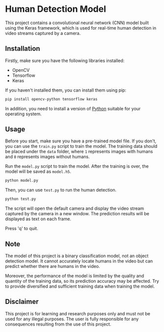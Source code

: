 # Human Detection Model

This project contains a convolutional neural network (CNN) model built using the Keras framework, which is used for real-time human detection in video streams captured by a camera.

## Installation

Firstly, make sure you have the following libraries installed:

- OpenCV
- Tensorflow
- Keras

If you haven't installed them, you can install them using pip:

```bash
pip install opencv-python tensorflow keras
```

In addition, you need to install a version of [Python](https://www.python.org/) suitable for your operating system.

## Usage

Before you start, make sure you have a pre-trained model file. If you don't, you can use the `train.py` script to train the model. The training data should be placed under the `data` folder, where `1` represents images with humans and `0` represents images without humans.

Run the `model.py` script to train the model. After the training is over, the model will be saved as `model.h5`.

```bash
python model.py
```

Then, you can use `test.py` to run the human detection.

```bash
python test.py
```

The script will open the default camera and display the video stream captured by the camera in a new window. The prediction results will be displayed as text on each frame.

Press 'q' to quit.

## Note

The model of this project is a binary classification model, not an object detection model. It cannot accurately locate humans in the video but can predict whether there are humans in the video.

Moreover, the performance of the model is limited by the quality and quantity of the training data, so its prediction accuracy may be affected. Try to provide diversified and sufficient training data when training the model.

## Disclaimer

This project is for learning and research purposes only and must not be used for any illegal purposes. The user is fully responsible for any consequences resulting from the use of this project.

